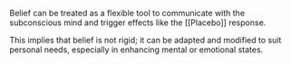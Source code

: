 Belief can be treated as a flexible tool to communicate with the subconscious mind and trigger effects like the [[Placebo]] response.

This implies that belief is not rigid; it can be adapted and modified to suit personal needs, especially in enhancing mental or emotional states.

